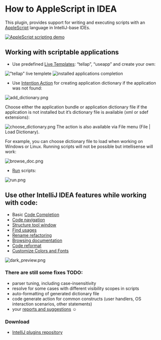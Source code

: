 # How to AppleScript in IDEA

This plugin, provides support for writing and executing scripts with an [AppleScript](https://developer.apple.com/library/mac/documentation/AppleScript/Conceptual/AppleScriptLangGuide/introduction/ASLR_intro.html) language in IntelliJ-base IDEs.


[![](https://github.com/human87/AppleScript-IDEA/blob/master/img/quick_demo.gif "AppleScript scripting demo")](https://twitter.com/appcode/status/750380127431917568)

## Working with scriptable applications

-	Use predefined [Live Templates](https://www.jetbrains.com/idea/help/live-templates.html):
“tellap”, “useapp” and create your own:

!["tellap" live templete](https://github.com/human87/AppleScript-IDEA/blob/master/img/live_template.png)
![installed applications completion](https://github.com/human87/AppleScript-IDEA/blob/master/img/app_completion.png)

-	Use [Intention Action](https://www.jetbrains.com/idea/help/intention-actions.html) for creating application dictionary if the application was not found:

![add_dictionary.png](https://github.com/human87/AppleScript-IDEA/blob/master/img/add_dictionary.png)


Choose either the application bundle or application dictionary file if the application is not installed but it’s dictionary file is available (xml or sdef extensions):

![choose_dictionary.png](https://github.com/human87/AppleScript-IDEA/blob/master/img/choose_dictionary.png)
The action is also available via File menu (File | Load Dictionary).

For example, you can choose dictionary file to load when working on Windows or Linux. Running scripts will not be possible but intellisense will work:

![browse_doc.png](https://github.com/human87/AppleScript-IDEA/blob/master/img/browse_doc.png)

-	[Run](https://www.jetbrains.com/idea/help/creating-and-editing-run-debug-configurations.html) scripts:

![run.png](https://github.com/human87/AppleScript-IDEA/blob/master/img/run.png)

## Use other IntelliJ IDEA features while working with code: 
-	Basic [Code Completion](https://www.jetbrains.com/idea/help/basic-code-completion-completing-names-and-keywords.html)
-	[Code navigation](https://www.jetbrains.com/idea/help/navigating-to-declaration-or-type-declaration-of-a-symbol.html)
-	[Structure tool window](https://www.jetbrains.com/idea/help/structure-tool-window-file-structure-popup.html)
-	[Find usages](https://www.jetbrains.com/idea/help/finding-usages-in-project.html)
-	[Rename refactoring](https://www.jetbrains.com/idea/help/rename-refactorings.html)
-	[Browsing documentation](https://www.jetbrains.com/idea/help/viewing-inline-documentation.html)
-	[Code reformat](https://www.jetbrains.com/idea/help/reformatting-source-code.html)
-	[Customize Colors and Fonts](https://www.jetbrains.com/idea/help/configuring-colors-and-fonts.html)

![dark_preview.png](https://github.com/human87/AppleScript-IDEA/blob/master/img/dark_preview.png)

### There are still some fixes TODO:
-	parser tuning, including case-insensitivity
-	resolve for some cases with different visibility scopes in scripts
-	auto-formatting of generated dictionary file
- code generate action for common constructs (user handlers, OS interaction scenarios, other statements)
-	your [reports and suggestions](https://github.com/human87/AppleScript-IDEA/issues) ☺

### Download
- [IntelliJ plugins repository](https://plugins.jetbrains.com/plugin/8149)
